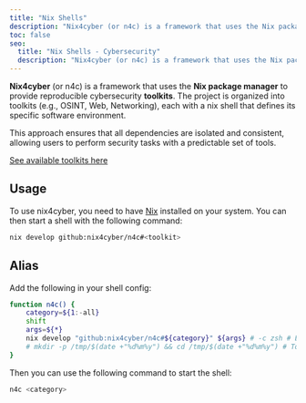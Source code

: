 ```yaml
---
title: "Nix Shells"
description: "Nix4cyber (or n4c) is a framework that uses the Nix package manager to provide reproducible cybersecurity toolkits."
toc: false
seo:
  title: "Nix Shells - Cybersecurity"
  description: "Nix4cyber (or n4c) is a framework that uses the Nix package manager to provide reproducible cybersecurity toolkits."
---
```


**Nix4cyber** (or n4c) is a framework that uses the **Nix package manager** to
provide reproducible cybersecurity **toolkits**. The project is organized into
toolkits (e.g., OSINT, Web, Networking), each with a nix shell that
defines its specific software environment.

This approach ensures that all dependencies are isolated and consistent,
allowing users to perform security tasks with a predictable set of tools.

[See available toolkits here](/cheatsheets/home)

## Usage

To use nix4cyber, you need to have [Nix](https://nixos.org/) installed on your system.
You can then start a shell with the following command:

```sh
nix develop github:nix4cyber/n4c#<toolkit>
```

## Alias

Add the following in your shell config:

```bash
function n4c() {
    category=${1:-all}
    shift
    args=${*}
    nix develop "github:nix4cyber/n4c#${category}" ${args} # -c zsh # Escape the $ with ''$ in nix
    # mkdir -p /tmp/$(date +"%d%m%y") && cd /tmp/$(date +"%d%m%y") # To create a temporary directory
}
```

Then you can use the following command to start the shell:

```bash
n4c <category>
```
